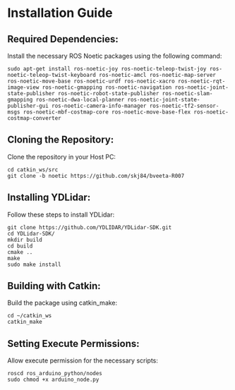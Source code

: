 
# Installation Guide

## Required Dependencies:

Install the necessary ROS Noetic packages using the following command:

```
sudo apt-get install ros-noetic-joy ros-noetic-teleop-twist-joy ros-noetic-teleop-twist-keyboard ros-noetic-amcl ros-noetic-map-server ros-noetic-move-base ros-noetic-urdf ros-noetic-xacro ros-noetic-rqt-image-view ros-noetic-gmapping ros-noetic-navigation ros-noetic-joint-state-publisher ros-noetic-robot-state-publisher ros-noetic-slam-gmapping ros-noetic-dwa-local-planner ros-noetic-joint-state-publisher-gui ros-noetic-camera-info-manager ros-noetic-tf2-sensor-msgs ros-noetic-mbf-costmap-core ros-noetic-move-base-flex ros-noetic-costmap-converter
```

## Cloning the Repository:

Clone the repository in your Host PC:

```
cd catkin_ws/src
git clone -b noetic https://github.com/skj84/bveeta-R007
```

## Installing YDLidar:

Follow these steps to install YDLidar:

```
git clone https://github.com/YDLIDAR/YDLidar-SDK.git
cd YDLidar-SDK/
mkdir build
cd build
cmake ..
make
sudo make install
```

## Building with Catkin:

Build the package using catkin_make:

```
cd ~/catkin_ws
catkin_make
```

## Setting Execute Permissions:

Allow execute permission for the necessary scripts:

```
roscd ros_arduino_python/nodes
sudo chmod +x arduino_node.py
```
